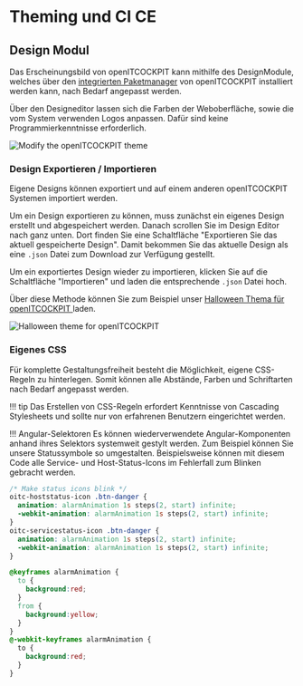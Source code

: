 # Theming und CI <span class="badge badge-primary badge-outlined" title="Community Edition">CE</span>

## Design Modul

Das Erscheinungsbild von openITCOCKPIT kann mithilfe des DesignModule, welches über den [integrierten Paketmanager](/configuration/packagemanager/) von openITCOCKPIT installiert werden kann, nach Bedarf angepasst werden.

Über den Designeditor lassen sich die Farben der Weboberfläche, sowie die vom System verwenden Logos
anpassen. Dafür sind keine Programmierkenntnisse erforderlich.

![Modify the openITCOCKPIT theme](/images/openitcockpit-design-editor.png)

### Design Exportieren / Importieren

Eigene Designs können exportiert und auf einem anderen openITCOCKPIT Systemen importiert werden.

Um ein Design exportieren zu können, muss zunächst ein eigenes Design erstellt und abgespeichert werden.
Danach scrollen Sie im Design Editor nach ganz unten. Dort finden Sie eine Schaltfläche
"Exportieren Sie das aktuell gespeicherte Design". Damit bekommen Sie das aktuelle Design als eine `.json` Datei zum Download zur Verfügung gestellt.

Um ein exportiertes Design wieder zu importieren, klicken Sie auf die Schaltfläche "Importieren" und laden die entsprechende `.json` Datei hoch.

Über diese Methode können Sie zum Beispiel unser [Halloween Thema für openITCOCKPIT ](https://github.com/openITCOCKPIT/oitc-halloween-theme) laden.

![Halloween theme for openITCOCKPIT](/images/openitcockpit-Halloween-login.jpg)

### Eigenes CSS

Für komplette Gestaltungsfreiheit besteht die Möglichkeit, eigene CSS-Regeln zu hinterlegen. Somit können alle Abstände, Farben und
Schriftarten nach Bedarf angepasst werden.

!!! tip
    Das Erstellen von CSS-Regeln erfordert Kenntnisse von Cascading Stylesheets und sollte nur von erfahrenen Benutzern
    eingerichtet werden.


!!! Angular-Selektoren
Es können wiederverwendete Angular-Komponenten anhand ihres Selektors systemweit gestylt werden. Zum Beispiel können Sie unsere Statussymbole so umgestalten. Beispielsweise können mit diesem Code alle Service- und Host-Status-Icons im Fehlerfall zum Blinken gebracht werden.

```CSS
/* Make status icons blink */
oitc-hoststatus-icon .btn-danger {
  animation: alarmAnimation 1s steps(2, start) infinite;
  -webkit-animation: alarmAnimation 1s steps(2, start) infinite;
}
oitc-servicestatus-icon .btn-danger {
  animation: alarmAnimation 1s steps(2, start) infinite;
  -webkit-animation: alarmAnimation 1s steps(2, start) infinite;
}

@keyframes alarmAnimation {
  to {
    background:red;
  }
  from {
    background:yellow;
  }
}
@-webkit-keyframes alarmAnimation {
  to {
    background:red;
  }
}
```